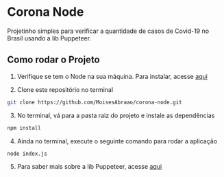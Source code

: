 # Corona Node

Projetinho simples para verificar a quantidade de casos de Covid-19 no Brasil usando a lib Puppeteer.

## Como rodar o Projeto

1. Verifique se tem o Node na sua máquina. Para instalar, acesse [aqui](https://nodejs.org/en/)

2. Clone este repositório no terminal
```bash
git clone https://github.com/MoisesAbraao/corona-node.git
```

3. No terminal, vá para a pasta raiz do projeto e instale as dependências
```bash
npm install
```

4. Ainda no terminal, execute o seguinte comando para rodar a aplicação
```bash
node index.js
```

5. Para saber mais sobre a lib Puppeteer, acesse [aqui](https://github.com/puppeteer/puppeteer)
